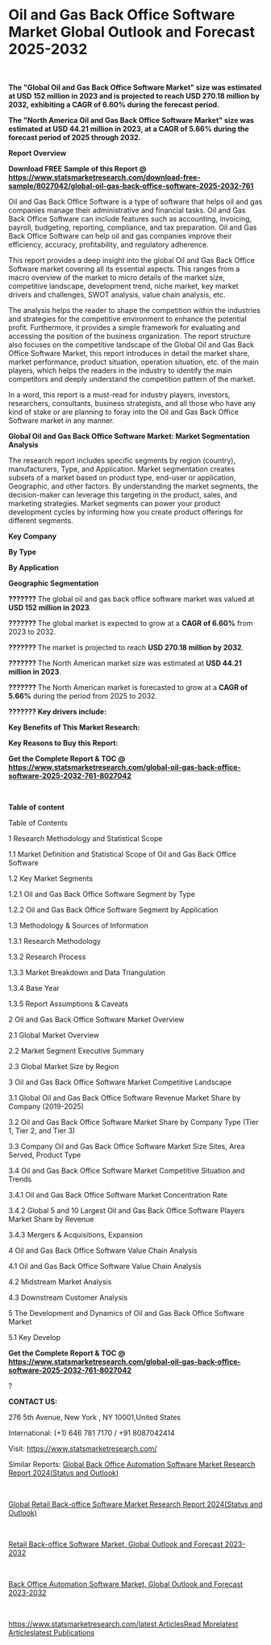 <h1>Oil and Gas Back Office Software Market Global Outlook and Forecast 2025-2032</h1><br/><p><span style="font-size:14px"><strong>The "Global Oil and Gas Back Office Software Market" size was estimated at USD 152 million in 2023 and is projected to reach USD 270.18 million by 2032, exhibiting a <strong>CAGR</strong> of 6.60% during the forecast period.</strong></span></p>
 
 
 
 <p><strong>The "North America Oil and Gas Back Office Software Market" size was estimated at USD 44.21 million in 2023, at a <strong>CAGR</strong> of 5.66% during the forecast period of 2025 through 2032.</strong></p>
 
 
 
 <p><span style="font-size:14px"><strong>Report Overview</strong></span></p>
 
 
 
 <p><strong>Download FREE Sample of this Report @ <a href="https://www.statsmarketresearch.com/download-free-sample/8027042/global-oil-gas-back-office-software-2025-2032-761">https://www.statsmarketresearch.com/download-free-sample/8027042/global-oil-gas-back-office-software-2025-2032-761</a></strong></p>
 
 
 
 <p>Oil and Gas Back Office Software is a type of software that helps oil and gas companies manage their administrative and financial tasks. Oil and Gas Back Office Software can include features such as accounting, invoicing, payroll, budgeting, reporting, compliance, and tax preparation. Oil and Gas Back Office Software can help oil and gas companies improve their efficiency, accuracy, profitability, and regulatory adherence.</p>
 
 
 
 <p>This report provides a deep insight into the global Oil and Gas Back Office Software market covering all its essential aspects. This ranges from a macro overview of the market to micro details of the market size, competitive landscape, development trend, niche market, key market drivers and challenges, SWOT analysis, value chain analysis, etc.</p>
 
 
 
 <p>The analysis helps the reader to shape the competition within the industries and strategies for the competitive environment to enhance the potential profit. Furthermore, it provides a simple framework for evaluating and accessing the position of the business organization. The report structure also focuses on the competitive landscape of the Global Oil and Gas Back Office Software Market, this report introduces in detail the market share, market performance, product situation, operation situation, etc. of the main players, which helps the readers in the industry to identify the main competitors and deeply understand the competition pattern of the market.</p>
 
 
 
 <p><span style="font-size:14px">In a word, this report is a must-read for industry players, investors, researchers, consultants, business strategists, and all those who have any kind of stake or are planning to foray into the Oil and Gas Back Office Software market in any manner.</span></p>
 
 
 
 <p><span style="font-size:14px"><strong>Global Oil and Gas Back Office Software Market: Market Segmentation Analysis</strong></span></p>
 
 
 
 <p><span style="font-size:14px">The research report includes specific segments by region (country), manufacturers, Type, and Application. Market segmentation creates subsets of a market based on product type, end-user or application, Geographic, and other factors. By understanding the market segments, the decision-maker can leverage this targeting in the product, sales, and marketing strategies. Market segments can power your product development cycles by informing how you create product offerings for different segments.</span></p>
 
 
 
 <p><span style="font-size:14px"><strong>Key Company</strong></span></p>
 
 
 
 <p><span style="font-size:14px"><strong>By Type</strong></span></p>
 
 
 
 <p><span style="font-size:14px"><strong><strong>By Application</strong></strong></span></p>
 
 
 
 <p><span style="font-size:14px"><strong>Geographic Segmentation</strong></span></p>
 
 
 
 <p><strong>??????? </strong><span style="font-size:14px">The global oil and gas back office software market was valued at <strong>USD 152 million in 2023</strong>.</span></p>
 
 
 
 <p><strong>??????? </strong><span style="font-size:14px">The global market is expected to grow at a <strong><strong>CAGR</strong> of 6.60%</strong> from 2023 to 2032.</span></p>
 
 
 
 <p><strong>??????? </strong><span style="font-size:14px">The market is projected to reach <strong>USD 270.18 million by 2032</strong>.</span></p>
 
 
 
 <p><strong>??????? </strong><span style="font-size:14px">The North American market size was estimated at <strong>USD 44.21 million in 2023</strong>.</span></p>
 
 
 
 <p><strong>??????? </strong><span style="font-size:14px">The North American market is forecasted to grow at a <strong><strong>CAGR</strong> of 5.66%</strong> during the period from 2025 to 2032.</span></p>
 
 
 
 <p><strong>??????? </strong><span style="font-size:14px"><strong>Key drivers include:</strong></span></p>
 
 
 
 <p><span style="font-size:14px"><strong>Key Benefits of This Market Research:</strong></span></p>
 
 
 
 <p><span style="font-size:14px"><strong>Key <strong>Reasons to Buy</strong> this Report:</strong></span></p>
 
 
 
 <div><b>Get the Complete Report & TOC @ <a href="https://www.statsmarketresearch.com/global-oil-gas-back-office-software-2025-2032-761-8027042">https://www.statsmarketresearch.com/global-oil-gas-back-office-software-2025-2032-761-8027042</a></b></div>
 
 
 
 <p><br />
 
 <b>Table of content</b></p>
 
 
 
 <p>Table of Contents<br />
 
 1 Research Methodology and Statistical Scope<br />
 
 1.1 Market Definition and Statistical Scope of Oil and Gas Back Office Software<br />
 
 1.2 Key Market Segments<br />
 
 1.2.1 Oil and Gas Back Office Software Segment by Type<br />
 
 1.2.2 Oil and Gas Back Office Software Segment by Application<br />
 
 1.3 Methodology & Sources of Information<br />
 
 1.3.1 Research Methodology<br />
 
 1.3.2 Research Process<br />
 
 1.3.3 Market Breakdown and Data Triangulation<br />
 
 1.3.4 Base Year<br />
 
 1.3.5 Report Assumptions & Caveats<br />
 
 2 Oil and Gas Back Office Software Market Overview<br />
 
 2.1 Global Market Overview<br />
 
 2.2 Market Segment Executive Summary<br />
 
 2.3 Global Market Size by Region<br />
 
 3 Oil and Gas Back Office Software Market Competitive Landscape<br />
 
 3.1 Global Oil and Gas Back Office Software Revenue Market Share by Company (2019-2025)<br />
 
 3.2 Oil and Gas Back Office Software Market Share by Company Type (Tier 1, Tier 2, and Tier 3)<br />
 
 3.3 Company Oil and Gas Back Office Software Market Size Sites, Area Served, Product Type<br />
 
 3.4 Oil and Gas Back Office Software Market Competitive Situation and Trends<br />
 
 3.4.1 Oil and Gas Back Office Software Market Concentration Rate<br />
 
 3.4.2 Global 5 and 10 Largest Oil and Gas Back Office Software Players Market Share by Revenue<br />
 
 3.4.3 Mergers & Acquisitions, Expansion<br />
 
 4 Oil and Gas Back Office Software Value Chain Analysis<br />
 
 4.1 Oil and Gas Back Office Software Value Chain Analysis<br />
 
 4.2 Midstream Market Analysis<br />
 
 4.3 Downstream Customer Analysis<br />
 
 5 The Development and Dynamics of Oil and Gas Back Office Software Market<br />
 
 5.1 Key Develop</p>
 
 
 
 <div><b>Get the Complete Report & TOC @ <a href="https://www.statsmarketresearch.com/global-oil-gas-back-office-software-2025-2032-761-8027042">https://www.statsmarketresearch.com/global-oil-gas-back-office-software-2025-2032-761-8027042</a></b></div>
 
 
 
 <p>? </p>
 
 
 
 <p><b>CONTACT US:</b><br />
 
 276 5th Avenue, New York , NY 10001,United States<br />
 
 International: (+1) 646 781 7170 / +91 8087042414<br />
 
 Visit: <a href="https://www.statsmarketresearch.com/">https://www.statsmarketresearch.com/</a><br />
 
 Similar Reports: <a href="https://www.statsmarketresearch.com/global-oil-gas-back-office-software-2025-2032-761-8027042">Global Back Office Automation Software Market Research Report 2024(Status and Outlook)</a><br />
 
 <br />
 
 <a href="https://www.statsmarketresearch.com/global-oil-gas-back-office-software-2025-2032-761-8027042">Global Retail Back-office Software Market Research Report 2024(Status and Outlook)</a><br />
 
 <br />
 
 <a href="https://www.statsmarketresearch.com/global-oil-gas-back-office-software-2025-2032-761-8027042">Retail Back-office Software Market, Global Outlook and Forecast 2023-2032</a><br />
 
 <br />
 
 <a href="https://www.statsmarketresearch.com/global-oil-gas-back-office-software-2025-2032-761-8027042">Back Office Automation Software Market, Global Outlook and Forecast 2023-2032</a><br />
 
 <br />
 
 <a href="https://gyeongbokgung.com">https://www.statsmarketresearch.com/</a><a href="https://hallyeomaritime.com">latest Articles</a><a href="https://jingwansa.com">Read More</a><a href="https://nguoiviet.jp/">latest Articles</a><a href="https://www.intelmarketresearch.com/">latest Publications</a></p>